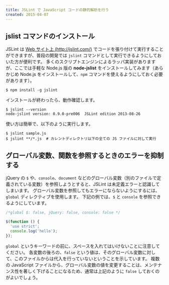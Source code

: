 ```yaml
---
title: JSLint で JavaScript コードの静的解析を行う
created: 2015-04-07
---
```


jslist コマンドのインストール
----

JSLint は [Web サイト上 (http://jslint.com/)](http://jslint.com/) でコードを張り付けて実行することができますが、普段の開発では `jslint` コマンドとして実行できるようにしておいた方が便利です。
多くのスクリプトエンジンによるラッパ実装がありますが、ここでは手軽な Node.js 版の **node-jslist** をインストールしてみます（あらかじめ Node.js をインストールして、`npm` コマンドを使えるようにしておく必要があります）。

~~~
$ npm install -g jslint
~~~

インストールが終わったら、動作確認します。

~~~
$ jslint --version
node-jslint version: 0.9.0-pre006  JSLint edition 2013-08-26
~~~

使い方は簡単で、以下のように実行します。

~~~
$ jslint sample.js
$ jslint **/*.js  # カレントディレクトリ以下の全ての JS ファイルに対して実行
~~~


グローバル変数、関数を参照するときのエラーを抑制する
----

jQuery の `$` や、`console`、`document` などのグローバル変数（別のファイルで定義されている変数）を参照しようとすると、JSLint は未定義エラーと認識してしまいます。
グローバル変数を参照してもエラーにならないようにするには、`global` ディレクティブを使用します。
下記の例では、`$` と `console` を参照できるようにしています。

~~~ js
/*global $: false, jQuery: false, console: false */

$(function () {
  'use strict';
  console.log('hello');
});
~~~

`global` というキーワードの前に、スペースを入れてはいけないことに注意してください。
各変数の後ろの、`false` という値は、そのグローバル変数に対して、このファイルからは代入を行っていないということを示しています。
複数の JavaScript ファイルから、グローバル変数の値を変更することは、メンテナンス性を著しく下げることになるため、通常は上記のように `false` しておくのがよいでしょう。

